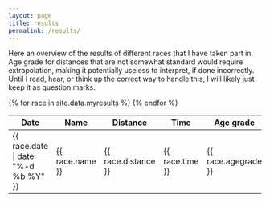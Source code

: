 ```yaml
---
layout: page
title: results
permalink: /results/
---
```


Here an overview of the results of different races that I have taken part in.
Age grade for distances that are not somewhat standard would require
extrapolation, making it potentially useless to interpret, if done incorrectly.
Until I read, hear, or think up the correct way to handle this, I will likely
just keep it as question marks.

<table id="results">
  <thead>
    <tr>
      <th>Date</th>
      <th>Name</th>
      <th>Distance</th>
      <th>Time</th>
      <th>Age grade</th>
    </tr>
  </thead>
  <tbody>
{% for race in site.data.myresults %}
    <tr>
      <td class="date">{{ race.date | date: "%-d %b %Y" }}</td>
      <td class="name">{{ race.name }}</td>
      <td class="distance">{{ race.distance }}</td>
      <td class="time">{{ race.time }}</td>
      <td class="agegrade">{{ race.agegrade }}</td>
    </tr>
{% endfor %}
  </tbody>
</table>
